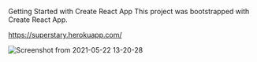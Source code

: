 Getting Started with Create React App
This project was bootstrapped with Create React App.

https://superstary.herokuapp.com/

![Screenshot from 2021-05-22 13-20-28](https://user-images.githubusercontent.com/72889705/119224801-832b9e00-bb00-11eb-8cf8-57517ca05c91.png)


